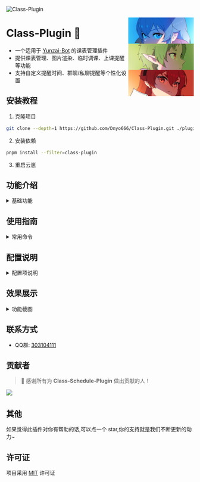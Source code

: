 ![Class-Plugin](https://socialify.git.ci/Dnyo666/Class-Plugin/image?description=1&font=Raleway&forks=1&issues=1&language=1&name=1&owner=1&pattern=Circuit%20Board&pulls=1&stargazers=1&theme=Auto)

<img decoding="async" align=right src="resources/readme/background.png" width="35%">

# Class-Plugin 📅

- 一个适用于 [Yunzai-Bot](https://github.com/Le-niao/Yunzai-Bot) 的课表管理插件
- 提供课表管理、图片渲染、临时调课、上课提醒等功能
- 支持自定义提醒时间、群聊/私聊提醒等个性化设置

## 安装教程

1. 克隆项目
```bash
git clone --depth=1 https://github.com/Dnyo666/Class-Plugin.git ./plugins/class-plugin/
```

2. 安装依赖
```bash
pnpm install --filter=class-plugin
```

3. 重启云崽

## 功能介绍

<details><summary>基础功能</summary>

- [x] 课表管理
  - 添加/删除/修改课程
  - 支持批量导入导出
  - 数据本地持久化存储
- [x] 图片渲染
  - 美观的课表展示
  - 支持自定义样式
  - 高清图片输出
- [x] 临时调课
  - 灵活的调课管理
  - 支持跨周调课
  - 调课记录查询
- [x] 上课提醒
  - 自定义提醒时间
  - 群聊/私聊可选
  - 智能提醒服务

</details>

## 使用指南

<details><summary>常用命令</summary>

| 命令 | 说明 | 示例 |
|------|------|------|
| #课表 | 查看课表 | #课表 |
| #添加课程 | 添加新课程 | #添加课程 高数 张三 A101 周一 1-2 1-16周 |
| #删除课程 | 删除课程 | #删除课程 1 |
| #调课 | 临时调课 | #调课 1 3-4 |
| #开启提醒 | 开启提醒 | #开启提醒 |
| #设置提醒时间 | 设置提醒 | #设置提醒时间 10 |

</details>

## 配置说明

<details><summary>配置项说明</summary>

本插件支持通过 [Guoba-Plugin](https://github.com/guoba-yunzai/guoba-plugin) 进行可视化配置

主要配置项:
- 提醒时间: 上课前多少分钟提醒
- 提醒方式: 群聊/私聊
- 渲染设置: 课表样式相关配置
- 数据存储: 课表数据备份与恢复

</details>

## 效果展示

<details><summary>功能截图</summary>

| 功能 | 效果图 |
|------|--------|
| 课表展示 | ![课表展示](resources/readme/view.png) |
| 临时调课 | ![临时调课](resources/readme/change.png) |
| 上课提醒 | ![上课提醒](resources/readme/remind.png) |

</details>

## 联系方式

- QQ群: [303104111](http://qm.qq.com/cgi-bin/qm/qr?_wv=1027&k=gdLRKPbtdd23Tw9M0HthGaU-PRXFToFY&authKey=ULxjgIsrwBQt74OIgbozC8aztsuHYPNvQcpERBqGf9TvUwdO2myrJxhSZTx2kwdh&noverify=0&group_code=303104111)

## 贡献者

> 🌟 感谢所有为 **Class-Schedule-Plugin** 做出贡献的人！

<a href="https://github.com/Dnyo666/Class-Plugin/graphs/contributors">
  <img src="https://contrib.rocks/image?repo=Dnyo666%2FClass-Plugin" />
</a>

## 其他

如果觉得此插件对你有帮助的话,可以点一个 star,你的支持就是我们不断更新的动力~

## 许可证

项目采用 [MIT](./LICENSE) 许可证